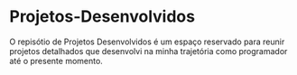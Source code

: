 # Projetos-Desenvolvidos

O repisótio de Projetos Desenvolvidos é um espaço reservado para reunir projetos detalhados que desenvolvi na minha trajetória como programador até o presente momento.
